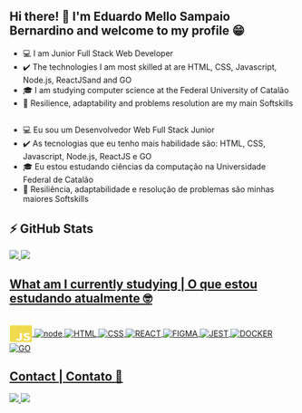 ## Hi there! 👋 I'm Eduardo Mello Sampaio Bernardino and welcome to my profile 😁

<ul>
  <li>💻 I am Junior Full Stack Web Developer</li>
  <li>✔️ The technologies I am most skilled at are HTML, CSS, Javascript, Node.js, ReactJSand and GO</li>
  <li>🎓 I am studying computer science at the Federal University of Catalão</li>
  <li>💬 Resilience, adaptability and problems resolution are my main Softskills</li>
</ul>

##

<ul>
  <li>💻 Eu sou um Desenvolvedor Web Full Stack Junior</li>
  <li>✔️ As tecnologias que eu tenho mais habilidade são: HTML, CSS, Javascript, Node.js, ReactJS e GO</li>
  <li>🎓 Eu estou estudando ciências da computação na Universidade Federal de Catalão</li>
  <li>💬 Resiliência, adaptabilidade e resolução de problemas são minhas maiores Softskills</li>
</ul>

## ⚡ GitHub Stats 

<div>
    <a href="https://github.com/Eduardo-Bernardino">
    <img height="145em" src="https://github-readme-stats.vercel.app/api?username=Eduardo-Bernardino&show_icons=true&theme=onedark&include_all_commits=true&count_private=true">
    <img height="145em" src="https://github-readme-stats.vercel.app/api/top-langs/?username=Eduardo-Bernardino&layout=compact&langs_count=6&theme=onedark">
</div>
 
  ## What am I currently studying | O que estou estudando atualmente 🤓 
 
<div style="display: inline_block"><br>
   <img align="center" alt="Js" height="30" width="40" src="https://raw.githubusercontent.com/devicons/devicon/master/icons/javascript/javascript-plain.svg">
   <img align="center" alt="node" height="30" width="40" src="https://cdn.jsdelivr.net/gh/devicons/devicon/icons/nodejs/nodejs-plain-wordmark.svg">
   <img align="center" alt="HTML" height="30" width="40" src="https://cdn.jsdelivr.net/gh/devicons/devicon/icons/html5/html5-plain-wordmark.svg">
   <img align="center" alt="CSS" height="30" width="40" src="https://cdn.jsdelivr.net/gh/devicons/devicon/icons/css3/css3-plain-wordmark.svg">
   <img align="center" alt="REACT" height="30" width="40" src="https://cdn.jsdelivr.net/gh/devicons/devicon/icons/react/react-original-wordmark.svg">
   <img align="center" alt="FIGMA" height="30" width="40" src="https://cdn.jsdelivr.net/gh/devicons/devicon/icons/figma/figma-original.svg">
   <img align="center" alt="JEST" height="30" width="40" src="https://cdn.jsdelivr.net/gh/devicons/devicon/icons/jest/jest-plain.svg">
   <img align="center" alt="DOCKER" height="30" width="40" src="https://cdn.jsdelivr.net/gh/devicons/devicon/icons/docker/docker-plain-wordmark.svg">
   <img align="center" alt="GO" height="40" width="50" src="https://cdn.jsdelivr.net/gh/devicons/devicon@latest/icons/go/go-original-wordmark.svg" />
          
</div>
 
   ## Contact | Contato 🤙
 
<div> 
   <a href = "mailto:eduardomsbdev@gmail.com"><img src="https://img.shields.io/badge/-Gmail-%23333?style=for-the-badge&logo=gmail&logoColor=white" target="_blank"/>
   <a href="https://www.linkedin.com/in/eduardomsb/" target="_blank"><img src="https://img.shields.io/badge/-LinkedIn-%230077B5?style=for-the-badge&logo=linkedin&logoColor=white" target="_blank"/> 
</div>
